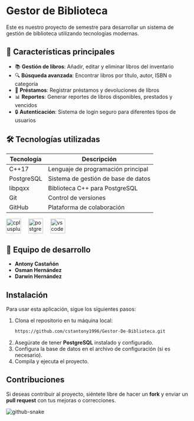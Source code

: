 # Gestor de Biblioteca

Este es nuestro proyecto de semestre para desarrollar un sistema de gestión de biblioteca utilizando tecnologías modernas.

## 🚀 Características principales

- 📚 **Gestión de libros**: Añadir, editar y eliminar libros del inventario
- 🔍 **Búsqueda avanzada**: Encontrar libros por título, autor, ISBN o categoría
- 🔄 **Préstamos**: Registrar préstamos y devoluciones de libros
- 📊 **Reportes**: Generar reportes de libros disponibles, prestados y vencidos
- 🔒 **Autenticación**: Sistema de login seguro para diferentes tipos de usuarios

## 🛠 Tecnologías utilizadas

| Tecnología | Descripción |
|------------|-------------|
| C++17 | Lenguaje de programación principal |
| PostgreSQL | Sistema de gestión de base de datos |
| libpqxx | Biblioteca C++ para PostgreSQL |
| Git | Control de versiones |
| GitHub | Plataforma de colaboración |

<div align="left">
  <img src="https://cdn.jsdelivr.net/gh/devicons/devicon/icons/cplusplus/cplusplus-original.svg" height="40" alt="cplusplus logo"  />
  <img width="12" />
  <img src="https://cdn.jsdelivr.net/gh/devicons/devicon/icons/postgresql/postgresql-original.svg" height="40" alt="postgresql logo"  />
  <img width="12" />
  <img src="https://cdn.jsdelivr.net/gh/devicons/devicon/icons/vscode/vscode-original.svg" height="40" alt="vscode logo"  />
</div>

###

## 👥 Equipo de desarrollo

- **Antony Castañón** 
- **Osman Hernández** 
- **Darwin Hernández** 

## Instalación

Para usar esta aplicación, sigue los siguientes pasos:

1. Clona el repositorio en tu máquina local:
    ```bash
    https://github.com/cstantony1996/Gestor-De-Biblioteca.git
    ```
2. Asegúrate de tener **PostgreSQL** instalado y configurado.
3. Configura la base de datos en el archivo de configuración (si es necesario).
4. Compila y ejecuta el proyecto.

## Contribuciones

Si deseas contribuir al proyecto, siéntete libre de hacer un **fork** y enviar un **pull request** con tus mejoras o correcciones. 

<picture>
  <source media="(prefers-color-scheme: dark)" srcset="https://raw.githubusercontent.com/tobiasmeyhoefer/tobiasmeyhoefer/output/github-snake-dark.svg" />
  <source media="(prefers-color-scheme: light)" srcset="https://raw.githubusercontent.com/tobiasmeyhoefer/tobiasmeyhoefer/output/github-snake.svg" />
  <img alt="github-snake" src="https://raw.githubusercontent.com/tobiasmeyhoefer/tobiasmeyhoefer/output/github-snake.svg" />
</picture>

###
